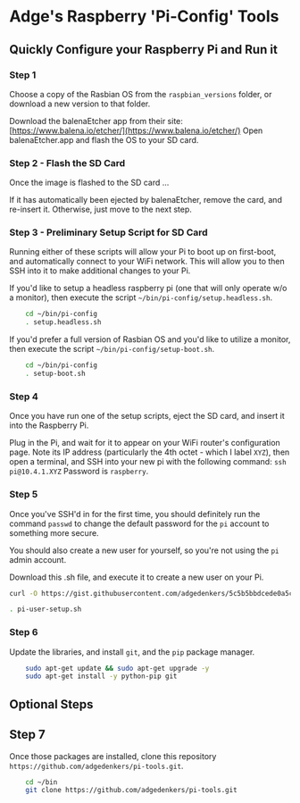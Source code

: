 # Adge's Raspberry 'Pi-Config' Tools

## Quickly Configure your Raspberry Pi and Run it

### Step 1

Choose a copy of the Rasbian OS from the `raspbian_versions` folder, or download a new version to that folder.

Download the balenaEtcher app from their site: [https://www.balena.io/etcher/](https://www.balena.io/etcher/)
Open balenaEtcher.app and flash the OS to your SD card.

### Step 2 - Flash the SD Card

Once the image is flashed to the SD card ...

If it has automatically been ejected by balenaEtcher, remove the card, and re-insert it. Otherwise, just move to the next step.

### Step 3 - Preliminary Setup Script for SD Card

Running either of these scripts will allow your Pi to boot up on first-boot, and automatically connect to your WiFi network. This will allow you to then SSH into it to make additional changes to your Pi.

If you'd like to setup a headless raspberry pi (one that will only operate w/o a monitor), then execute the script `~/bin/pi-config/setup.headless.sh`.

``` bash
    cd ~/bin/pi-config
    . setup.headless.sh
```

If you'd prefer a full version of Rasbian OS and you'd like to utilize a monitor, then execute the script `~/bin/pi-config/setup-boot.sh`.

``` bash
    cd ~/bin/pi-config
    . setup-boot.sh
```

### Step 4

Once you have run one of the setup scripts, eject the SD card, and insert it into the Raspberry Pi.

Plug in the Pi, and wait for it to appear on your WiFi router's configuration page. Note its IP address (particularly the 4th octet - which I label `XYZ`), then open a terminal, and SSH into your new pi with the following command:
`ssh pi@10.4.1.XYZ`
Password is `raspberry`.

### Step 5

Once you've SSH'd in for the first time, you should definitely run the command `passwd` to change the default password for the `pi` account to something more secure.

You should also create a new user for yourself, so you're not using the `pi` admin account.

Download this .sh file, and execute it to create a new user on your Pi.
``` bash
curl -O https://gist.githubusercontent.com/adgedenkers/5c5b5bbdcede0a5c83fb6f6f5991dcc8/raw/27497563e64ededa91352d22959b059ae39eb65f/pi-user-setup.sh
```

``` bash
. pi-user-setup.sh
```

### Step 6

Update the libraries, and install `git`, and the `pip` package manager.

``` bash
    sudo apt-get update && sudo apt-get upgrade -y
    sudo apt-get install -y python-pip git
```

## Optional Steps

## Step 7

Once those packages are installed, clone this repository `https://github.com/adgedenkers/pi-tools.git`.

``` bash
    cd ~/bin
    git clone https://github.com/adgedenkers/pi-tools.git
```
